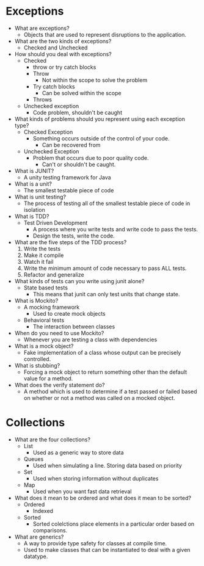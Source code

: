 # Exceptions
- What are exceptions?
    - Objects that are used to represent disruptions to the application.
- What are the two kinds of exceptions?
    - Checked and Unchecked
- How should you deal with exceptions?
    - Checked
        - throw or try catch blocks
        - Throw
            - Not within the scope to solve the problem
        - Try catch blocks
            - Can be solved within the scope
        - Throws
    - Unchecked exception
        - Code problem, shouldn't be caught
- What kinds of problems should you represent using each exception type?
    - Checked Exception
        - Something occurs outside of the control of your code.
            - Can be recovered from
    - Unchecked Exception
        - Problem that occurs due to poor quality code.
            - Can't or shouldn't be caught.
- What is JUNIT?
    - A unity testing framework for Java
- What is a unit?
    - The smallest testable piece of code
- What is unit testing?
    - The process of testing all of the smallest testable piece of code in isolation
- What is TDD?
    - Test Driven Development
        - A process where you write tests and write code to pass the tests.
        - Design the tests, write the code.
- What are the five steps of the TDD process?
    1. Write the tests
    2. Make it compile
    3. Watch it fail
    4. Write the minimum amount of code necessary to pass ALL tests.
    5. Refactor and generalize
- What kinds of tests can you write using junit alone?
    - State based tests
        - This means that junit can only test units that change state.
- What is Mockito?
    - A mocking framework
        - Used to create mock objects
    - Behavioral tests
        - The interaction between classes
- When do you need to use Mockito?
    - Whenever you are testing a class with dependencies
- What is a mock object?
    - Fake implementation of a class whose output can be precisely controlled.
- What is stubbing?
    - Forcing a mock object to return something other than the default value for a method.
- What does the verify statement do?
    - A method which is used to determine if a test passed or failed based on whether or not a method was called on a mocked object.
# Collections
- What are the four collections?
    - List
        - Used as a generic way to store data
    - Queues
        - Used when simulating a line. Storing data based on priority
    - Set
        - Used when storing information without duplicates
    - Map
        - Used when you want fast data retrieval
- What does it mean to be ordered and what does it mean to be sorted?
    - Ordered
        - Indexed
    - Sorted
        - Sorted colelctions place elements in a particular order based on comparisons.
- What are generics?
    - A way to provide type safety for classes at compile time.
    - Used to make classes that can be instantiated to deal with a given datatype.